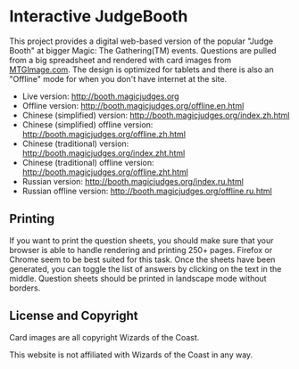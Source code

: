 Interactive JudgeBooth
======================

This project provides a digital web-based version of the popular "Judge Booth" at bigger Magic: The Gathering(TM) events. Questions are pulled from a big spreadsheet and rendered with card images from [MTGImage.com](http://mtgimage.com/). The design is optimized for tablets and there is also an "Offline" mode for when you don't have internet at the site.

* Live version: http://booth.magicjudges.org
* Offline version: http://booth.magicjudges.org/offline.en.html
* Chinese (simplified) version: http://booth.magicjudges.org/index.zh.html
* Chinese (simplified) offline version: http://booth.magicjudges.org/offline.zh.html
* Chinese (traditional) version: http://booth.magicjudges.org/index.zht.html
* Chinese (traditional) offline version: http://booth.magicjudges.org/offline.zht.html
* Russian version: http://booth.magicjudges.org/index.ru.html
* Russian offline version: http://booth.magicjudges.org/offline.ru.html

Printing
--------

If you want to print the question sheets, you should make sure that your browser is able to handle rendering and printing
250+ pages. Firefox or Chrome seem to be best suited for this task. Once the sheets have been generated, you can toggle
the list of answers by clicking on the text in the middle. Question sheets should be printed in landscape mode without borders.

License and Copyright
---------------------

Card images are all copyright Wizards of the Coast.

This website is not affiliated with Wizards of the Coast in any way.
